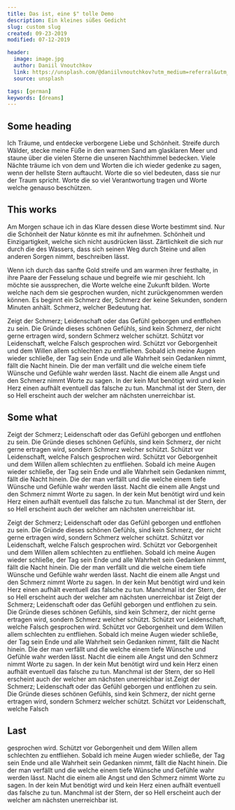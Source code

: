 ```yaml
---
title: Das ist, eine $" tolle Demo
description: Ein kleines süßes Gedicht
slug: custom slug
created: 09-23-2019
modified: 07-12-2019

header:
  image: image.jpg
  author: Daniil Vnoutchkov
  link: https://unsplash.com/@daniilvnoutchkov?utm_medium=referral&utm_campaign=photographer-credit&utm_content=creditBadge
  source: unsplash

tags: [german]
keywords: [dreams]
---
```


## Some heading

Ich Träume, und entdecke verborgene Liebe und Schönheit. Streife durch Wälder,
stecke meine Füße in den warmen Sand am glasklaren Meer und staune über die
vielen Sterne die unseren Nachthimmel bedecken. Viele Nächte träume ich von dem
und Worten die ich wieder gedenke zu sagen, wenn der hellste Stern auftaucht.
Worte die so viel bedeuten, dass sie nur der Traum spricht. Worte die so viel
Verantwortung tragen und Worte welche genauso beschützen.

## This works

Am Morgen schaue ich in das Klare dessen diese Worte bestimmt sind. Nur die
Schönheit der Natur könnte es mit ihr aufnehmen. Schönheit und Einzigartigkeit,
welche sich nicht ausdrücken lässt. Zärtlichkeit die sich nur durch die des
Wassers, dass sich seinen Weg durch Steine und allen anderen Sorgen nimmt,
beschreiben lässt.

Wenn ich durch das sanfte Gold streife und am warmen ihrer festhalte, in ihre
Paare der Fesselung schaue und begreife wie mir geschieht. Ich möchte sie
aussprechen, die Worte welche eine Zukunft bilden. Worte welche nach dem sie
gesprochen wurden, nicht zurückgenommen werden können. Es beginnt ein Schmerz
der, Schmerz der keine Sekunden, sondern Minuten anhält. Schmerz, welcher
Bedeutung hat.

Zeigt der Schmerz; Leidenschaft oder das Gefühl geborgen und entflohen zu sein.
Die Gründe dieses schönen Gefühls, sind kein Schmerz, der nicht gerne ertragen
wird, sondern Schmerz welcher schützt. Schützt vor Leidenschaft, welche Falsch
gesprochen wird. Schützt vor Geborgenheit und dem Willen allem schlechten zu
entfliehen. Sobald ich meine Augen wieder schließe, der Tag sein Ende und alle
Wahrheit sein Gedanken nimmt, fällt die Nacht hinein. Die der man verfällt und
die welche einem tiefe Wünsche und Gefühle wahr werden lässt. Nacht die einem
alle Angst und den Schmerz nimmt Worte zu sagen. In der kein Mut benötigt wird
und kein Herz einen aufhält eventuell das falsche zu tun. Manchmal ist der
Stern, der so Hell erscheint auch der welcher am nächsten unerreichbar ist.

## Some what

Zeigt der Schmerz; Leidenschaft oder das Gefühl geborgen und entflohen zu sein.
Die Gründe dieses schönen Gefühls, sind kein Schmerz, der nicht gerne ertragen
wird, sondern Schmerz welcher schützt. Schützt vor Leidenschaft, welche Falsch
gesprochen wird. Schützt vor Geborgenheit und dem Willen allem schlechten zu
entfliehen. Sobald ich meine Augen wieder schließe, der Tag sein Ende und alle
Wahrheit sein Gedanken nimmt, fällt die Nacht hinein. Die der man verfällt und
die welche einem tiefe Wünsche und Gefühle wahr werden lässt. Nacht die einem
alle Angst und den Schmerz nimmt Worte zu sagen. In der kein Mut benötigt wird
und kein Herz einen aufhält eventuell das falsche zu tun. Manchmal ist der
Stern, der so Hell erscheint auch der welcher am nächsten unerreichbar ist.

Zeigt der Schmerz; Leidenschaft oder das Gefühl geborgen und entflohen zu sein.
Die Gründe dieses schönen Gefühls, sind kein Schmerz, der nicht gerne ertragen
wird, sondern Schmerz welcher schützt. Schützt vor Leidenschaft, welche Falsch
gesprochen wird. Schützt vor Geborgenheit und dem Willen allem schlechten zu
entfliehen. Sobald ich meine Augen wieder schließe, der Tag sein Ende und alle
Wahrheit sein Gedanken nimmt, fällt die Nacht hinein. Die der man verfällt und
die welche einem tiefe Wünsche und Gefühle wahr werden lässt. Nacht die einem
alle Angst und den Schmerz nimmt Worte zu sagen. In der kein Mut benötigt wird
und kein Herz einen aufhält eventuell das falsche zu tun. Manchmal ist der
Stern, der so Hell erscheint auch der welcher am nächsten unerreichbar ist Zeigt
der Schmerz; Leidenschaft oder das Gefühl geborgen und entflohen zu sein. Die
Gründe dieses schönen Gefühls, sind kein Schmerz, der nicht gerne ertragen wird,
sondern Schmerz welcher schützt. Schützt vor Leidenschaft, welche Falsch
gesprochen wird. Schützt vor Geborgenheit und dem Willen allem schlechten zu
entfliehen. Sobald ich meine Augen wieder schließe, der Tag sein Ende und alle
Wahrheit sein Gedanken nimmt, fällt die Nacht hinein. Die der man verfällt und
die welche einem tiefe Wünsche und Gefühle wahr werden lässt. Nacht die einem
alle Angst und den Schmerz nimmt Worte zu sagen. In der kein Mut benötigt wird
und kein Herz einen aufhält eventuell das falsche zu tun. Manchmal ist der
Stern, der so Hell erscheint auch der welcher am nächsten unerreichbar ist.Zeigt
der Schmerz; Leidenschaft oder das Gefühl geborgen und entflohen zu sein. Die
Gründe dieses schönen Gefühls, sind kein Schmerz, der nicht gerne ertragen wird,
sondern Schmerz welcher schützt. Schützt vor Leidenschaft, welche Falsch

## Last

gesprochen wird. Schützt vor Geborgenheit und dem Willen allem schlechten zu
entfliehen. Sobald ich meine Augen wieder schließe, der Tag sein Ende und alle
Wahrheit sein Gedanken nimmt, fällt die Nacht hinein. Die der man verfällt und
die welche einem tiefe Wünsche und Gefühle wahr werden lässt. Nacht die einem
alle Angst und den Schmerz nimmt Worte zu sagen. In der kein Mut benötigt wird
und kein Herz einen aufhält eventuell das falsche zu tun. Manchmal ist der
Stern, der so Hell erscheint auch der welcher am nächsten unerreichbar ist.
